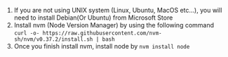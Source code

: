 1. If you are not using UNIX system (Linux, Ubuntu, MacOS etc...), you will need to install Debian(Or Ubuntu) from Microsoft Store
2. Install nvm (Node Version Manager) by using the following command `curl -o- https://raw.githubusercontent.com/nvm-sh/nvm/v0.37.2/install.sh | bash`
3. Once you finish install nvm, install node by `nvm install node`
